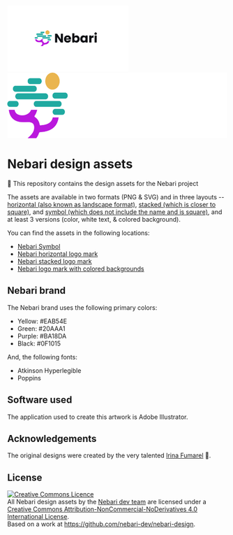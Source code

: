 <img alt="Nebari horizontal logo mark - black text" src="./logo-mark/horizontal/Nebari-Logo-Horizontal-Lockup.svg#gh-light-mode-only" height="150" />

<img alt="Nebari horizontal logo mark - white text" src="./logo-mark/horizontal/Nebari-Logo-Horizontal-Lockup-White-text.svg#gh-dark-mode-only" height="150" />

# Nebari design assets

🎨 This repository contains the design assets for the Nebari project

The assets are available in two formats (PNG & SVG) and in three layouts --
[horizontal (also known as landscape format)](./logo-mark/), [stacked (which is closer to square)](./logo-mark/),
and [symbol (which does not include the name and is square)](./symbol/), and at least 3 versions (color, white text, & colored background).

You can find the assets in the following locations:

- [Nebari Symbol](./symbol/)
- [Nebari horizontal logo mark](./logo-mark/horizontal/)
- [Nebari stacked logo mark](./logo-mark/stacked/)
- [Nebari logo mark with colored backgrounds](./logo-mark/colored-background/)

## Nebari brand

The Nebari brand uses the following primary colors:

- Yellow: #EAB54E
- Green: #20AAA1
- Purple: #BA18DA
- Black: #0F1015

And, the following fonts:

- Atkinson Hyperlegible
- Poppins

## Software used

The application used to create this artwork is Adobe Illustrator.

## Acknowledgements

The original designs were created by the very talented [Irina Fumarel](https://irinafumarel.ro/) 💜.

## License

<a rel="license" href="http://creativecommons.org/licenses/by-nc-nd/4.0/"><img alt="Creative Commons Licence" style="border-width:0" src="https://i.creativecommons.org/l/by-nc-nd/4.0/88x31.png" /></a><br /><span xmlns:dct="http://purl.org/dc/terms/" href="http://purl.org/dc/dcmitype/StillImage" property="dct:title" rel="dct:type">All Nebari design assets </span> by the <a xmlns:cc="http://creativecommons.org/ns#" href="https://nebari.dev" property="cc:attributionName" rel="cc:attributionURL">Nebari dev team</a> are licensed under a <a rel="license" href="http://creativecommons.org/licenses/by-nc-nd/4.0/">Creative Commons Attribution-NonCommercial-NoDerivatives 4.0 International License</a>.<br /> Based on a work at <a xmlns:dct="http://purl.org/dc/terms/" href="https://github.com/nebari-dev/nebari-design" rel="dct:source">https://github.com/nebari-dev/nebari-design</a>.
